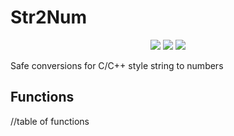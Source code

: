 # Str2Num
<p align="center">
    <img src=https://img.shields.io/github/license/kshitej/str2Num>
    <img src=https://img.shields.io/badge/Powered%20By-C%2B%2B-blue>
    <img src=https://img.shields.io/github/languages/code-size/kshitej/str2Num?color=purple>
</p>
Safe conversions for C/C++ style string to numbers

## Functions
//table of functions
